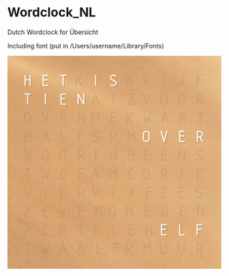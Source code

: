 # Wordclock_NL
Dutch Wordclock for Übersicht

Including font (put in /Users/username/Library/Fonts)


![test](screenshot.png)
